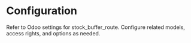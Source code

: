 # Configuration

Refer to Odoo settings for stock_buffer_route. Configure related models, access rights, and options as needed.
